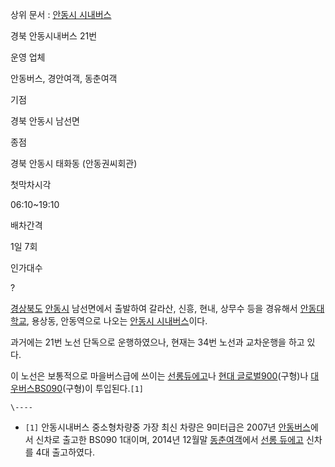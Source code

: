 상위 문서 : [안동시 시내버스](%EC%95%88%EB%8F%99%EC%8B%9C%20%EC%8B%9C%EB%82%B4%EB%B2%84%EC%8A%A4.md)

경북 안동시내버스 21번

운영 업체

안동버스, 경안여객, 동춘여객

기점

경북 안동시 남선면

종점

경북 안동시 태화동 (안동권씨회관)

첫막차시각

06:10~19:10

배차간격

1일 7회

인가대수

?

  
[경상북도](%EA%B2%BD%EC%83%81%EB%B6%81%EB%8F%84.md)
[안동시](%EC%95%88%EB%8F%99%EC%8B%9C.md) 남선면에서 출발하여 갈라산, 신흥, 현내, 상무수 등을 경유해서
[안동대학교](%EC%95%88%EB%8F%99%EB%8C%80%ED%95%99%EA%B5%90.md), 용상동, 안동역으로 나오는
[안동시 시내버스](%EC%95%88%EB%8F%99%EC%8B%9C%20%EC%8B%9C%EB%82%B4%EB%B2%84%EC%8A%A4.md)이다.

과거에는 21번 노선 단독으로 운행하였으나, 현재는 34번 노선과 교차운행을 하고 있다.

이 노선은 보통적으로 마을버스급에 쓰이는 [선롱듀에고](%EC%84%A0%EB%A1%B1%20%EB%93%80%EC%97%90%EA%B3%A0.md)나 [현대 글로벌900](%ED%98%84%EB%8C%80%20%EA%B8%80%EB%A1%9C%EB%B2%8C%20900.md)(구형)나 [대우버스BS090](%EB%8C%80%EC%9A%B0%EB%B2%84%EC%8A%A4%20BS090.md)(구형)이 투입된다.`[1]`

`\----`

  * `[1]` 안동시내버스 중소형차량중 가장 최신 차량은 9미터급은 2007년 [안동버스](%EC%95%88%EB%8F%99%EB%B2%84%EC%8A%A4.md)에서 신차로 출고한 BS090 1대이며, 2014년 12월말 [동춘여객](%EB%8F%99%EC%B6%98%EC%97%AC%EA%B0%9D.md)에서 [선롱 듀에고](%EC%84%A0%EB%A1%B1%20%EB%93%80%EC%97%90%EA%B3%A0.md) 신차를 4대 출고하였다.

